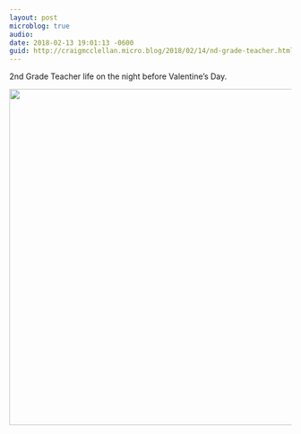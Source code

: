 ```yaml
---
layout: post
microblog: true
audio: 
date: 2018-02-13 19:01:13 -0600
guid: http://craigmcclellan.micro.blog/2018/02/14/nd-grade-teacher.html
---
```

2nd Grade Teacher life on the night before Valentine’s Day.

<img src="http://craigmcclellan.com/uploads/2018/d0cd70685c.jpg" width="600" height="600" />
